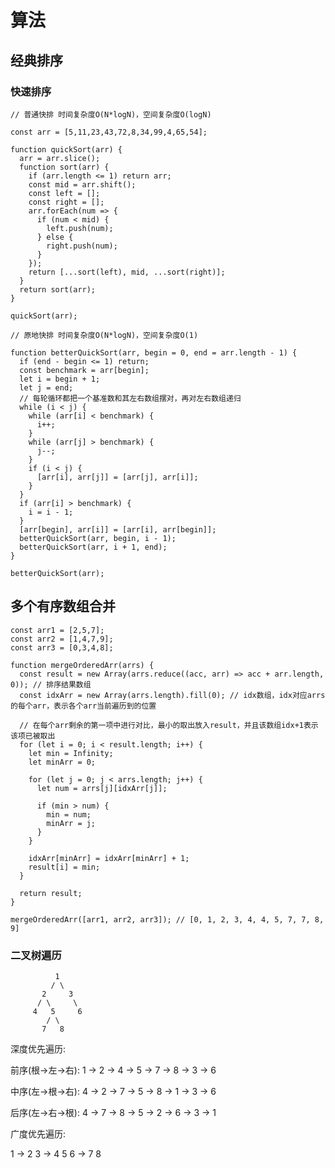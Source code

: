 # 算法

## 经典排序

### 快速排序

    // 普通快排 时间复杂度O(N*logN)，空间复杂度O(logN)

    const arr = [5,11,23,43,72,8,34,99,4,65,54];

    function quickSort(arr) {
      arr = arr.slice();
      function sort(arr) {
        if (arr.length <= 1) return arr;
        const mid = arr.shift();
        const left = [];
        const right = [];
        arr.forEach(num => {
          if (num < mid) {
            left.push(num);
          } else {
            right.push(num);
          }
        });
        return [...sort(left), mid, ...sort(right)];
      }
      return sort(arr);
    }

    quickSort(arr);
    
    // 原地快排 时间复杂度O(N*logN)，空间复杂度O(1)

    function betterQuickSort(arr, begin = 0, end = arr.length - 1) {
      if (end - begin <= 1) return;
      const benchmark = arr[begin];
      let i = begin + 1;
      let j = end;
      // 每轮循环都把一个基准数和其左右数组摆对，再对左右数组递归
      while (i < j) {
        while (arr[i] < benchmark) {
          i++;
        }
        while (arr[j] > benchmark) {
          j--;
        }
        if (i < j) {
          [arr[i], arr[j]] = [arr[j], arr[i]];
        }
      }
      if (arr[i] > benchmark) {
        i = i - 1;
      }
      [arr[begin], arr[i]] = [arr[i], arr[begin]];
      betterQuickSort(arr, begin, i - 1);
      betterQuickSort(arr, i + 1, end);
    }

    betterQuickSort(arr);


## 多个有序数组合并

    const arr1 = [2,5,7];
    const arr2 = [1,4,7,9];
    const arr3 = [0,3,4,8];

    function mergeOrderedArr(arrs) {
      const result = new Array(arrs.reduce((acc, arr) => acc + arr.length, 0)); // 排序结果数组
      const idxArr = new Array(arrs.length).fill(0); // idx数组，idx对应arrs的每个arr，表示各个arr当前遍历到的位置

      // 在每个arr剩余的第一项中进行对比，最小的取出放入result，并且该数组idx+1表示该项已被取出
      for (let i = 0; i < result.length; i++) {
        let min = Infinity;
        let minArr = 0;

        for (let j = 0; j < arrs.length; j++) {
          let num = arrs[j][idxArr[j]];

          if (min > num) {
            min = num;
            minArr = j;
          }
        }

        idxArr[minArr] = idxArr[minArr] + 1;
        result[i] = min;
      }

      return result;
    }

    mergeOrderedArr([arr1, arr2, arr3]); // [0, 1, 2, 3, 4, 4, 5, 7, 7, 8, 9]


### 二叉树遍历

              1
             / \
           2     3
          / \     \
         4   5     6
            / \
           7   8

  深度优先遍历:

  前序(根->左->右): 1 -> 2 -> 4 -> 5 -> 7 -> 8 -> 3 -> 6

  中序(左->根->右): 4 -> 2 -> 7 -> 5 -> 8 -> 1 -> 3 -> 6

  后序(左->右->根): 4 -> 7 -> 8 -> 5 -> 2 -> 6 -> 3 -> 1

  广度优先遍历:

  1 -> 2 3 -> 4 5 6 -> 7 8
  








